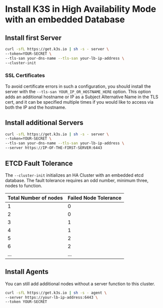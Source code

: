 # Install K3S in High Availability Mode with an embedded Database
## Install first Server
```bash
curl -sfL https://get.k3s.io | sh -s - server \
--token=YOUR-SECRET \
--tls-san your-dns-name --tls-san your-lb-ip-address \
--cluster-init
```

### SSL Certificates
To avoid certificate errors in such a configuration, you should install the server with the `--tls-san YOUR_IP_OR_HOSTNAME_HERE` option. This option adds an additional hostname or IP as a Subject Alternative Name in the TLS cert, and it can be specified multiple times if you would like to access via both the IP and the hostname.

## Install additional Servers
```bash
curl -sfL https://get.k3s.io | sh -s - server \
--token=YOUR-SECRET \
--tls-san your-dns-name --tls-san your-lb-ip-address \
--server https://IP-OF-THE-FIRST-SERVER:6443
```

## ETCD Fault Tolerance
The `--cluster-init` initializes an HA Cluster with an embedded etcd database. The fault tolerance requires an odd number, minimum three, nodes to function.

Total Number of nodes | Failed Node Tolerance
---|---
1|0
2|0
3|1
4|1
5|2
6|2
...|...



## Install Agents
You can still add additional nodes without a server function to this cluster.
```bash
curl -sfL https://get.k3s.io | sh -s - agent \
--server https://your-lb-ip-address:6443 \
--token YOUR-SECRET
```
